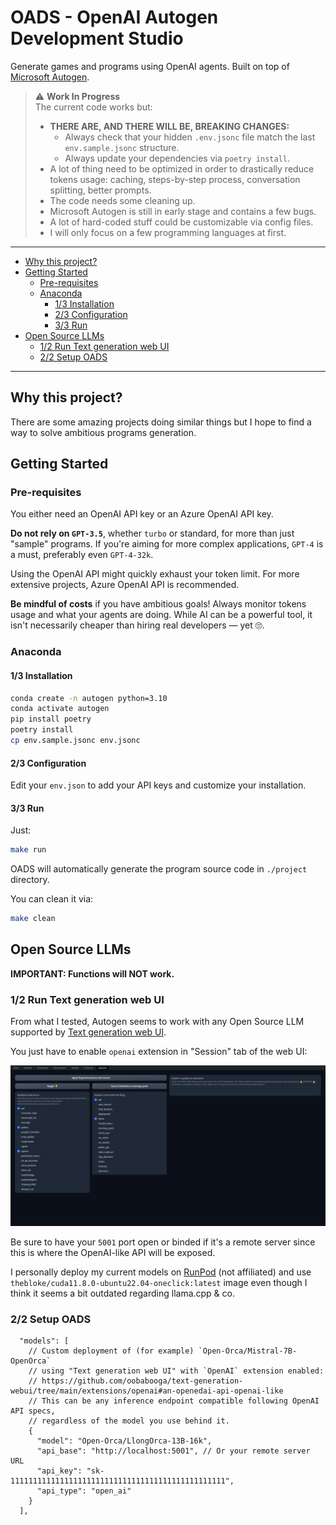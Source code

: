# OADS - OpenAI Autogen Development Studio

Generate games and programs using OpenAI agents. Built on top of [Microsoft Autogen](https://github.com/microsoft/autogen).

> ⚠️ **Work In Progress**  
> The current code works but:
> - **THERE ARE, AND THERE WILL BE, BREAKING CHANGES:**
>   - Always check that your hidden `.env.jsonc` file match the last `env.sample.jsonc` structure.
>   - Always update your dependencies via `poetry install`.
> - A lot of thing need to be optimized in order to drastically reduce tokens usage:
    caching, steps-by-step process, conversation splitting, better prompts.
> - The code needs some cleaning up.
> - Microsoft Autogen is still in early stage and contains a few bugs.
> - A lot of hard-coded stuff could be customizable via config files.
> - I will only focus on a few programming languages at first.

---

- [Why this project?](#why-this-project)
- [Getting Started](#getting-started)
  - [Pre-requisites](#pre-requisites)
  - [Anaconda](#anaconda)
    - [1/3 Installation](#13-installation)
    - [2/3 Configuration](#23-configuration)
    - [3/3 Run](#33-run)
- [Open Source LLMs](#open-source-llms)
  - [1/2 Run Text generation web UI](#12-run-text-generation-web-ui)
  - [2/2 Setup OADS](#22-setup-oads)

---

## Why this project?

There are some amazing projects doing similar things but I hope to find a way to solve ambitious programs generation.

## Getting Started

### Pre-requisites

You either need an OpenAI API key or an Azure OpenAI API key.

**Do not rely on `GPT-3.5`**, whether `turbo` or standard, for more than just "sample" programs.
If you're aiming for more complex applications, `GPT-4` is a must, preferably even `GPT-4-32k`.

Using the OpenAI API might quickly exhaust your token limit.
For more extensive projects, Azure OpenAI API is recommended.

**Be mindful of costs** if you have ambitious goals! Always monitor tokens usage and what your agents are doing.
While AI can be a powerful tool, it isn't necessarily cheaper than hiring real developers — yet 🙄.

### Anaconda

#### 1/3 Installation

```sh
conda create -n autogen python=3.10
conda activate autogen
pip install poetry
poetry install
cp env.sample.jsonc env.jsonc
```

#### 2/3 Configuration

Edit your `env.json` to add your API keys and customize your installation.

#### 3/3 Run

Just:

```sh
make run
```

OADS will automatically generate the program source code in `./project` directory.

You can clean it via:

```sh
make clean
```

## Open Source LLMs

**IMPORTANT: Functions will NOT work.**

### 1/2 Run Text generation web UI

From what I tested, Autogen seems to work with any Open Source LLM
supported by [Text generation web UI](https://github.com/oobabooga/text-generation-webui#text-generation-web-ui).

You just have to enable `openai` extension in "Session" tab of the web UI:

![Text generation web UI screenshot](/docs/images/tgwui-screenshot.png)

Be sure to have your `5001` port open or binded if it's a remote server
since this is where the OpenAI-like API will be exposed.

I personally deploy my current models on [RunPod](https://www.runpod.io) (not affiliated)
and use `thebloke/cuda11.8.0-ubuntu22.04-oneclick:latest` image
even though I think it seems a bit outdated regarding llama.cpp & co.

### 2/2 Setup OADS

```jsonc
  "models": [
    // Custom deployment of (for example) `Open-Orca/Mistral-7B-OpenOrca`
    // using "Text generation web UI" with `OpenAI` extension enabled:
    // https://github.com/oobabooga/text-generation-webui/tree/main/extensions/openai#an-openedai-api-openai-like
    // This can be any inference endpoint compatible following OpenAI API specs,
    // regardless of the model you use behind it.
    {
      "model": "Open-Orca/LlongOrca-13B-16k",
      "api_base": "http://localhost:5001", // Or your remote server URL
      "api_key": "sk-111111111111111111111111111111111111111111111111",
      "api_type": "open_ai"
    }
  ],
```
